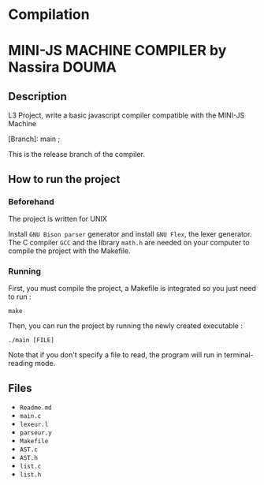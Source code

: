 # Compilation
# MINI-JS MACHINE COMPILER by Nassira DOUMA

## Description

L3 Project, write a basic javascript compiler compatible with the MINI-JS Machine

[Branch]: main ;

This is the release branch of the compiler. 

## How to run the project

### Beforehand

The project is written for UNIX

Install `GNU Bison parser` generator and install `GNU Flex`, the lexer generator.
The C compiler `GCC` and the library `math.h` are needed on your computer to compile the project with the Makefile.

### Running

First, you must compile the project, a Makefile is integrated so you just need to run :

	make

Then, you can run the project by running the newly created executable :

	./main [FILE]

Note that if you don't specify a file to read, the program will run in terminal-reading mode.


## Files

- `Readme.md`
- `main.c`
- `lexeur.l`
- `parseur.y`
- `Makefile`
- `AST.c`
- `AST.h`
- `list.c`
- `list.h`


	
